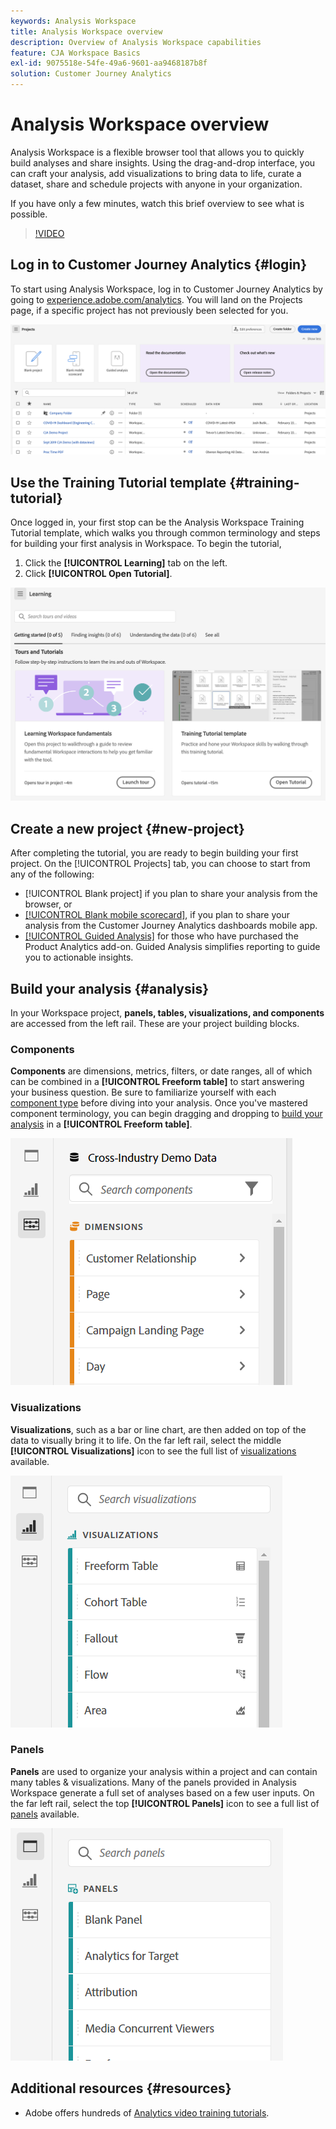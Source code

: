 ```yaml
---
keywords: Analysis Workspace
title: Analysis Workspace overview
description: Overview of Analysis Workspace capabilities
feature: CJA Workspace Basics
exl-id: 9075518e-54fe-49a6-9601-aa9468187b8f
solution: Customer Journey Analytics
---
```

# Analysis Workspace overview

Analysis Workspace is a flexible browser tool that allows you to quickly build analyses and share insights. Using the drag-and-drop interface, you can craft your analysis, add visualizations to bring data to life, curate a dataset, share and schedule projects with anyone in your organization.

If you have only a few minutes, watch this brief overview to see what is possible.

>[!VIDEO](https://video.tv.adobe.com/v/26266/?quality=12)

## Log in to Customer Journey Analytics {#login}

To start using Analysis Workspace, log in to Customer Journey Analytics by going to [experience.adobe.com/analytics](https://experience.adobe.com/analytics). You will land on the Projects page, if a specific project has not previously been selected for you.

![](assets/create-new-project.png)

## Use the Training Tutorial template {#training-tutorial}

Once logged in, your first stop can be the Analysis Workspace Training Tutorial template, which walks you through common terminology and steps for building your first analysis in Workspace. To begin the tutorial, 

1. Click the **[!UICONTROL Learning]** tab on the left.
1. Click **[!UICONTROL Open Tutorial]**.

![](assets/training-tutorial.png)

## Create a new project {#new-project}

After completing the tutorial, you are ready to begin building your first project. On the [!UICONTROL Projects] tab, you can choose to start from any of the following:

* [!UICONTROL Blank project] if you plan to share your analysis from the browser, or 
* [[!UICONTROL Blank mobile scorecard]](/help/mobile-app/curator.md), if you plan to share your analysis from the Customer Journey Analytics dashboards mobile app.
* [[!UICONTROL Guided Analysis]](../guided-analysis/overview.md) for those who have purchased the Product Analytics add-on. Guided Analysis simplifies reporting to guide you to actionable insights.

## Build your analysis {#analysis}

In your Workspace project, **panels, tables, visualizations, and components** are accessed from the left rail. These are your project building blocks.

### Components

**Components** are dimensions, metrics, filters, or date ranges, all of which can be combined in a **[!UICONTROL Freeform table]** to start answering your business question. Be sure to familiarize yourself with each [component type](/help/components/overview.md) before diving into your analysis. Once you've mastered component terminology, you can begin dragging and dropping to [build your analysis](/help/analysis-workspace/build-workspace-project/freeform-overview.md) in a **[!UICONTROL Freeform table]**.

![](assets/build-components.png)

### Visualizations

**Visualizations**, such as a bar or line chart, are then added on top of the data to visually bring it to life. On the far left rail, select the middle **[!UICONTROL Visualizations]** icon to see the full list of [visualizations](/help/analysis-workspace/visualizations/freeform-analysis-visualizations.md) available.

![](assets/build-visualizations.png)

### Panels

**Panels** are used to organize your analysis within a project and can contain many tables & visualizations. Many of the panels provided in Analysis Workspace generate a full set of analyses based on a few user inputs. On the far left rail, select the top **[!UICONTROL Panels]** icon to see a full list of [panels](/help/analysis-workspace/c-panels/panels.md) available.

![](assets/build-panels.png)

## Additional resources {#resources}

* Adobe offers hundreds of [Analytics video training tutorials](https://experienceleague.adobe.com/docs/analytics-learn/tutorials/overview.html).
